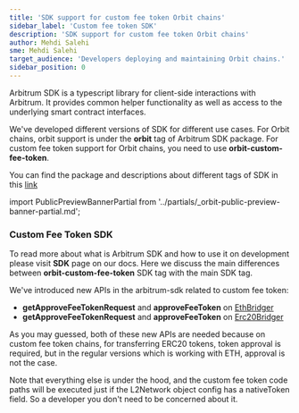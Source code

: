 ```yaml
---
title: 'SDK support for custom fee token Orbit chains'
sidebar_label: 'Custom fee token SDK'
description: 'SDK support for custom fee token Orbit chains'
author: Mehdi Salehi
sme: Mehdi Salehi
target_audience: 'Developers deploying and maintaining Orbit chains.'
sidebar_position: 0
---
```


Arbitrum SDK is a typescript library for client-side interactions with Arbitrum. It provides common helper functionality as well as access to the underlying smart contract interfaces.

We've developed different versions of SDK for different use cases. For Orbit chains, orbit support is under the **orbit** tag of Arbitrum SDK package. For custom fee token support for Orbit chains, you need to use **orbit-custom-fee-token**.

You can find the package and descriptions about different tags of SDK in this [link](https://www.npmjs.com/package/@arbitrum/sdk?activeTab=versions)


import PublicPreviewBannerPartial from '../partials/_orbit-public-preview-banner-partial.md';

<PublicPreviewBannerPartial />

### Custom Fee Token SDK 

To read more about what is Arbitrum SDK and how to use it on development please visit **SDK** page on our docs. Here we discuss the main differences between **orbit-custom-fee-token** SDK tag with the main SDK tag.

We've introduced new APIs in the arbitrum-sdk related to custom fee token:

- **getApproveFeeTokenRequest** and **approveFeeToken** on [EthBridger](https://github.com/OffchainLabs/arbitrum-sdk/pull/310/files#diff-a977cd005aca51be6f05bc7e1c7c1bf6d734b62b2c45c84b05e2eb0c3c3c6fff)
- **getApproveFeeTokenRequest** and **approveFeeToken** on [Erc20Bridger](https://github.com/OffchainLabs/arbitrum-sdk/pull/310/files#diff-b1894b842df6f4794b6623dc57e9e14c2519fbe5fa5c5dd63403f1185f305cbb)

As you may guessed, both of these new APIs are needed because on custom fee token chains, for transferring ERC20 tokens, token approval is required, but in the regular versions which is working with ETH, approval is not the case.

Note that everything else is under the hood, and the custom fee token code paths will be executed just if the L2Network object config has a nativeToken field. So a developer you don't need to be concerned about it.

